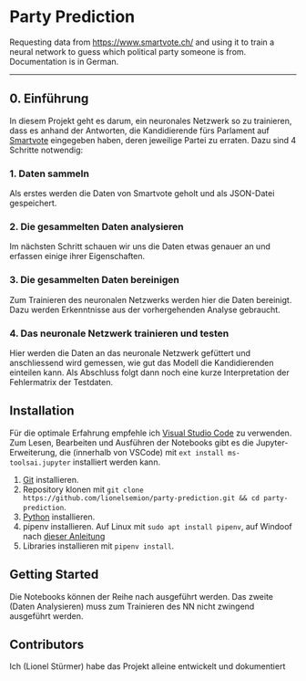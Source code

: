 # Party Prediction

Requesting data from https://www.smartvote.ch/ and using it to train a neural network to guess which political party someone is from. Documentation is in German.

---

## 0. Einführung

In diesem Projekt geht es darum, ein neuronales Netzwerk so zu trainieren, dass es anhand der Antworten, die Kandidierende fürs Parlament auf [Smartvote](https://www.smartvote.ch) eingegeben haben, deren jeweilige Partei zu erraten. Dazu sind 4 Schritte notwendig:

### 1. Daten sammeln

Als erstes werden die Daten von Smartvote geholt und als JSON-Datei gespeichert.

### 2. Die gesammelten Daten analysieren

Im nächsten Schritt schauen wir uns die Daten etwas genauer an und erfassen einige ihrer Eigenschaften.

### 3. Die gesammelten Daten bereinigen

Zum Trainieren des neuronalen Netzwerks werden hier die Daten bereinigt. Dazu werden Erkenntnisse aus der vorhergehenden Analyse gebraucht.

### 4. Das neuronale Netzwerk trainieren und testen

Hier werden die Daten an das neuronale Netzwerk gefüttert und anschliessend wird gemessen, wie gut das Modell die Kandidierenden einteilen kann. Als Abschluss folgt dann noch eine kurze Interpretation der Fehlermatrix der Testdaten.

## Installation

Für die optimale Erfahrung empfehle ich [Visual Studio Code](https://code.visualstudio.com/) zu verwenden. Zum Lesen, Bearbeiten und Ausführen der Notebooks gibt es die Jupyter-Erweiterung, die (innerhalb von VSCode) mit `ext install ms-toolsai.jupyter` installiert werden kann.

1. [Git](https://git-scm.com/download) installieren.
2. Repository klonen mit `git clone https://github.com/lionelsemion/party-prediction.git && cd party-prediction`.
3. [Python](https://www.python.org/downloads/) installieren.
4. pipenv installieren. Auf Linux mit `sudo apt install pipenv`, auf Windoof nach [dieser Anleitung](https://www.pythontutorial.net/python-basics/install-pipenv-windows/)
5. Libraries installieren mit `pipenv install`.

## Getting Started

Die Notebooks können der Reihe nach ausgeführt werden. Das zweite (Daten Analysieren) muss zum Trainieren des NN nicht zwingend ausgeführt werden.

## Contributors

Ich (Lionel Stürmer) habe das Projekt alleine entwickelt und dokumentiert

